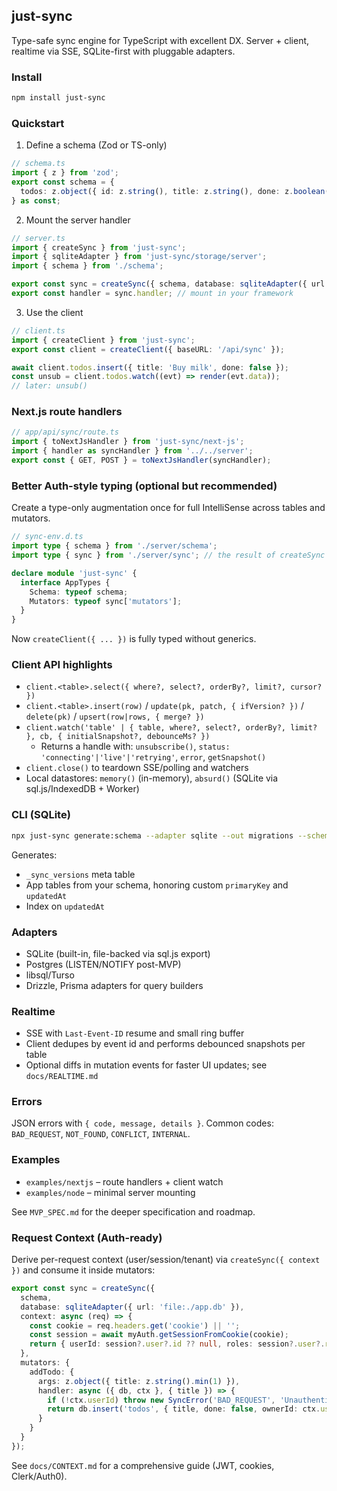 ## just-sync

Type-safe sync engine for TypeScript with excellent DX. Server + client, realtime via SSE, SQLite-first with pluggable adapters.

### Install

```bash
npm install just-sync
```

### Quickstart

1) Define a schema (Zod or TS-only)

```ts
// schema.ts
import { z } from 'zod';
export const schema = {
  todos: z.object({ id: z.string(), title: z.string(), done: z.boolean(), updatedAt: z.number() })
} as const;
```

2) Mount the server handler

```ts
// server.ts
import { createSync } from 'just-sync';
import { sqliteAdapter } from 'just-sync/storage/server';
import { schema } from './schema';

export const sync = createSync({ schema, database: sqliteAdapter({ url: 'file:./app.db' }) });
export const handler = sync.handler; // mount in your framework
```

3) Use the client

```ts
// client.ts
import { createClient } from 'just-sync';
export const client = createClient({ baseURL: '/api/sync' });

await client.todos.insert({ title: 'Buy milk', done: false });
const unsub = client.todos.watch((evt) => render(evt.data));
// later: unsub()
```

### Next.js route handlers

```ts
// app/api/sync/route.ts
import { toNextJsHandler } from 'just-sync/next-js';
import { handler as syncHandler } from '../../server';
export const { GET, POST } = toNextJsHandler(syncHandler);
```

### Better Auth-style typing (optional but recommended)

Create a type-only augmentation once for full IntelliSense across tables and mutators.

```ts
// sync-env.d.ts
import type { schema } from './server/schema';
import type { sync } from './server/sync'; // the result of createSync

declare module 'just-sync' {
  interface AppTypes {
    Schema: typeof schema;
    Mutators: typeof sync['mutators'];
  }
}
```

Now `createClient({ ... })` is fully typed without generics.

### Client API highlights

- `client.<table>.select({ where?, select?, orderBy?, limit?, cursor? })`
- `client.<table>.insert(row)` / `update(pk, patch, { ifVersion? })` / `delete(pk)` / `upsert(row|rows, { merge? })`
- `client.watch('table' | { table, where?, select?, orderBy?, limit? }, cb, { initialSnapshot?, debounceMs? })`
  - Returns a handle with: `unsubscribe()`, `status: 'connecting'|'live'|'retrying'`, `error`, `getSnapshot()`
- `client.close()` to teardown SSE/polling and watchers
- Local datastores: `memory()` (in-memory), `absurd()` (SQLite via sql.js/IndexedDB + Worker)

### CLI (SQLite)

```bash
npx just-sync generate:schema --adapter sqlite --out migrations --schema ./server/schema.ts
```

Generates:
- `_sync_versions` meta table
- App tables from your schema, honoring custom `primaryKey` and `updatedAt`
- Index on `updatedAt`

### Adapters

- SQLite (built-in, file-backed via sql.js export)
- Postgres (LISTEN/NOTIFY post-MVP)
- libsql/Turso
- Drizzle, Prisma adapters for query builders

### Realtime

- SSE with `Last-Event-ID` resume and small ring buffer
- Client dedupes by event id and performs debounced snapshots per table
- Optional diffs in mutation events for faster UI updates; see `docs/REALTIME.md`

### Errors

JSON errors with `{ code, message, details }`. Common codes: `BAD_REQUEST`, `NOT_FOUND`, `CONFLICT`, `INTERNAL`.

### Examples

- `examples/nextjs` – route handlers + client watch
- `examples/node` – minimal server mounting

See `MVP_SPEC.md` for the deeper specification and roadmap.

### Request Context (Auth-ready)

Derive per-request context (user/session/tenant) via `createSync({ context })` and consume it inside mutators:

```ts
export const sync = createSync({
  schema,
  database: sqliteAdapter({ url: 'file:./app.db' }),
  context: async (req) => {
    const cookie = req.headers.get('cookie') || '';
    const session = await myAuth.getSessionFromCookie(cookie);
    return { userId: session?.user?.id ?? null, roles: session?.user?.roles ?? [] };
  },
  mutators: {
    addTodo: {
      args: z.object({ title: z.string().min(1) }),
      handler: async ({ db, ctx }, { title }) => {
        if (!ctx.userId) throw new SyncError('BAD_REQUEST', 'Unauthenticated');
        return db.insert('todos', { title, done: false, ownerId: ctx.userId });
      }
    }
  }
});
```

See `docs/CONTEXT.md` for a comprehensive guide (JWT, cookies, Clerk/Auth0).

